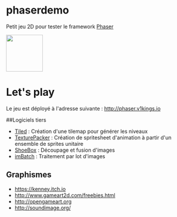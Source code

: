 # phaserdemo

Petit jeu 2D pour tester le framework [Phaser](https://phaser.io/)

<img src="https://phaser.io/images/img.png" height="100">

# Let's play
Le jeu est déployé à l'adresse suivante : http://phaser.v1kings.io

##Logiciels tiers

- [Tiled](http://www.mapeditor.org/) : Création d'une tilemap pour générer les niveaux
- [TexturePacker](https://www.codeandweb.com/texturepacker) : Création de spritesheet d'animation à partir d'un ensemble de sprites unitaire
- [ShoeBox](http://renderhjs.net/shoebox/) : Découpage et fusion d'images
- [imBatch](http://www.highmotionsoftware.com/products/imbatch) : Traitement par lot d'images

## Graphismes

- https://kenney.itch.io
- http://www.gameart2d.com/freebies.html
- http://opengameart.org
- http://soundimage.org/
